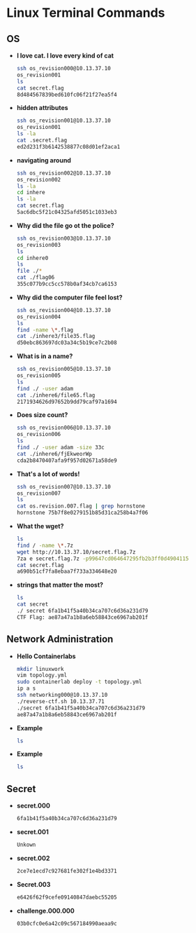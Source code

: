 
# Linux Terminal Commands

## OS

- **I love cat. I love every kind of cat**

  ```bash
  ssh os_revision000@10.13.37.10
  os_revision001
  ls
  cat secret.flag
  8d484567839bed610fc06f21f27ea5f4
  ```

- **hidden attributes**

  ```bash
  ssh os_revision001@10.13.37.10
  os_revision001
  ls -la
  cat .secret.flag
  ed2d231f3b6142538877c08d01ef2aca1
  ```

- **navigating around**

  ```bash
  ssh os_revision002@10.13.37.10
  os_revision002
  ls -la
  cd inhere
  ls -la
  cat secret.flag
  5ac6dbc5f21c04325afd5051c1033eb3
  ```

- **Why did the file go ot the police?**

  ```bash
  ssh os_revision003@10.13.37.10
  os_revision003
  ls
  cd inhere0
  ls
  file ./*
  cat ./flag06
  355c077b9cc5cc578b0af34cb7ca6153
  ```

- **Why did the computer file feel lost?**

  ```bash
  ssh os_revision004@10.13.37.10
  os_revision004
  ls
  find -name \*.flag
  cat ./inhere3/file35.flag
  d50ebc863697dc03a34c5b19ce7c2b08
  ```

- **What is in a name?**

  ```bash
  ssh os_revision005@10.13.37.10
  os_revision005
  ls
  find ./ -user adam
  cat ./inhere6/file65.flag
  2171934626d97652b9dd79caf97a1694
  ```

- **Does size count?**

  ```bash
  ssh os_revision006@10.13.37.10
  os_revision006
  ls
  find ./ -user adam -size 33c
  cat ./inhere6/fjEkweorWp
  cda2b8470407afa9f957d02671a58de9 
  ```
- **That's a lot of words!**

  ```bash
  ssh os_revision007@10.13.37.10
  os_revision007
  ls
  cat os.revision.007.flag | grep hornstone
  hornstone 75b7f8e0279151b85d31ca258b4a7f06 

  ```

- **What the wget?**

  ```bash
  ls 
  find / -name \*.7z
  wget http://10.13.37.10/secret.flag.7z
  7za e secret.flag.7z -p99647cd064647295fb2b3ff0d4904115
  cat secret.flag
  a690b51cf7fa8ebaa7f733a334648e20
  ```

- **strings that matter the most?**

  ```bash
  ls 
  cat secret
  ./ secret 6fa1b41f5a40b34ca707c6d36a231d79
  CTF Flag: ae87a47a1b8a6eb58843ce6967ab201f
  ```

## Network Administration

- **Hello Containerlabs** 

  ```bash
  mkdir linuxwork
  vim topology.yml
  sudo containerlab deploy -t topology.yml
  ip a s
  ssh networking000@10.13.37.10
  ./reverse-ctf.sh 10.13.37.71
  ./secret 6fa1b41f5a40b34ca707c6d36a231d79
  ae87a47a1b8a6eb58843ce6967ab201f
  ```

- **Example**

  ```bash
  ls
  ```

- **Example**

  ```bash
  ls
  ```

## Secret

- **secret.000**

  ```bash
  6fa1b41f5a40b34ca707c6d36a231d79
  ```
  
- **secret.001**

  ```bash
  Unkown
  ```

- **secret.002**

  ```bash
  2ce7e1ecd7c927681fe302f1e4bd3371
  ```

- **Secret.003**

  ```bash
  e6426f62f9cefe09140847daebc55205
  ```

- **challenge.000.000**

  ```bash
  03b0cfc0e6a42c09c567184990aeaa9c
  ```
